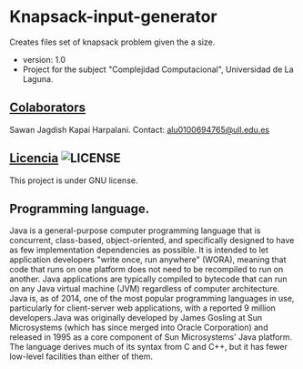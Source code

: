 Knapsack-input-generator
========================

Creates files set of knapsack problem given the a size.

* version: 1.0
* Project for the subject "Complejidad Computacional", Universidad de La Laguna.

## [Colaborators](https://github.com/alu0100694765/Knapsack/graphs/contributors)
Sawan Jagdish Kapai Harpalani. Contact: <alu0100694765@ull.edu.es>

## [Licencia](http://www.gnu.org/licenses/gpl-3.0.html) ![LICENSE](http://www.gnu.org/graphics/gplv3-88x31.png)
This project is under GNU license.

## Programming language.
Java is a general-purpose computer programming language that is concurrent, class-based, object-oriented, and specifically designed to have as few implementation dependencies as possible. It is intended to let application developers "write once, run anywhere" (WORA), meaning that code that runs on one platform does not need to be recompiled to run on another. Java applications are typically compiled to bytecode that can run on any Java virtual machine (JVM) regardless of computer architecture. Java is, as of 2014, one of the most popular programming languages in use, particularly for client-server web applications, with a reported 9 million developers.Java was originally developed by James Gosling at Sun Microsystems (which has since merged into Oracle Corporation) and released in 1995 as a core component of Sun Microsystems' Java platform. The language derives much of its syntax from C and C++, but it has fewer low-level facilities than either of them.
